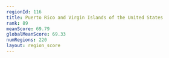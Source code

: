 ```yaml
---
regionId: 116
title: Puerto Rico and Virgin Islands of the United States
rank: 89
meanScore: 69.79
globalMeanScore: 69.33
numRegions: 220
layout: region_score
---
```

